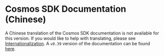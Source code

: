 # Cosmos SDK Documentation (Chinese)

A Chinese translation of the Cosmos SDK documentation is not available for this version. If you would like to help with translating, please see [Internationalization](https://github.com/mycodeku/transtionhelper/blob/master/docs/DOCS_README.md#internationalization). A `v0.39` version of the documentation can be found [here](https://docs.cosmos.network/v0.39/cn/).
